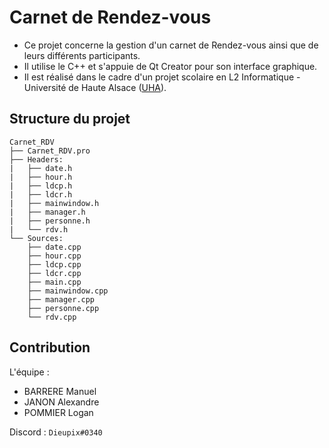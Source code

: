 # Carnet de Rendez-vous

- Ce projet concerne la gestion d'un carnet de Rendez-vous ainsi que de leurs différents participants.
- Il utilise le C++ et s'appuie de Qt Creator pour son interface graphique.
- Il est réalisé dans le cadre d'un projet scolaire en L2 Informatique - Université de Haute Alsace ([UHA](www.uha.fr)).

## Structure du projet

```
Carnet_RDV
├── Carnet_RDV.pro
├── Headers:
|   ├── date.h
|   ├── hour.h
|   ├── ldcp.h
|   ├── ldcr.h
|   ├── mainwindow.h
|   ├── manager.h
|   ├── personne.h
|   └── rdv.h
└── Sources:
    ├── date.cpp
    ├── hour.cpp
    ├── ldcp.cpp
    ├── ldcr.cpp
    ├── main.cpp
    ├── mainwindow.cpp
    ├── manager.cpp
    ├── personne.cpp
    └── rdv.cpp
```

## Contribution

L'équipe :
- BARRERE Manuel
- JANON Alexandre
- POMMIER Logan

Discord : ` Dieupix#0340 `
